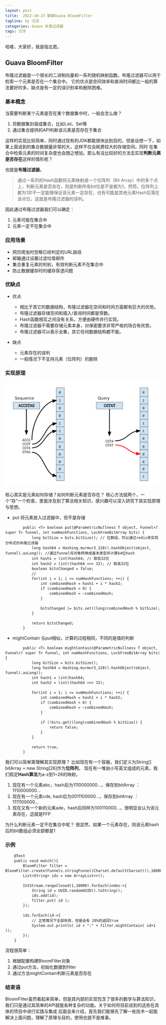 ```yaml
---
layout: post
title:  2022-10-23 聊聊Guava BloomFilter
tagline: by 沉浮
categories: Guava 补录过滤器
tags: 沉浮
---
```


哈喽，大家好，我是指北君。  


<!--more-->

## Guava BloomFilter

布隆过滤器是一个很长的二进制向量和一系列随机映射函数。布隆过滤器可以用于检索一个元素是否在一个集合中。
它的优点是空间效率和查询时间都比一般的算法要好的多，缺点是有一定的误识别率和删除困难。

### 基本概念
  当需要判断某个元素是否在某个数据集中时，一般会怎么做？
1. 将数据集封装成集合，比如List、Set等
2. 通过集合提供的API判断该元素是否存在于集合

这样的实现比较简单，同时通过现有的JDK都能很快达到目的，但是设想一下，如果上面说到的集合数据量非常的大，这样不仅会耗费较大的存储空间，同时
在集合中检索元素的时间复杂度也会随之增加。那么有没比较好的方法去实现**判断元素是否存在**这样的情形呢？

也就是**布隆过滤器**。
> 通过一系列的Hash函数将元素映射成一个位阵列（Bit Array）中的多个点上，判断元素是否存在，则是判断所有bit位是不是都为1。然而，位阵列上都为1并不一定能够保证该元素一定存在，也有可能是其他元素Hash后落在该点位，这就是布隆过滤器的误判。

因此通过布隆过滤器我们可以确定：
1. 元素可能在集合中
2. 元素一定不在集合中

### 应用场景

+ 网页爬虫时忽略已经判定的URL路径
+ 邮箱通过设置过滤垃圾邮件
+ 集合重复元素的判别，有效判断元素不在集合中
+ 防止数据缓存时的缓存穿透问题

### 优缺点
+ 优点
  - 相比于其它的数据结构，布隆过滤器在空间和时间方面都有巨大的优势。
  - 布隆过滤器存储空间和插入/查询时间都是常数。
  - Hash函数相互之间没有关系，方便由硬件并行实现。
  - 布隆过滤器不需要存储元素本身，对保密要求非常严格的场合有优势。
  - 布隆过滤器可以表示全集，其它任何数据结构都不能。

+ 缺点
  - 元素存在的误判
  - 一般情况下不支持元素（位阵列）的删除

### 实现原理

  ![bloomfilter.png](/assets/images/2022/sucls/10_23/bloomfilter.png)

  核心其实是元素如何存储？如何判断元素是否存在？
  核心方法就两个，一个“存”一个检查，里面涉及到了算法相关知识，感兴趣可以深入研究下其实现原理与思想。

  - put 将元素放入过滤器中，但不是存储

```
        public <T> boolean put(@ParametricNullness T object, Funnel<? super T> funnel, int numHashFunctions, LockFreeBitArray bits) {
            long bitSize = bits.bitSize(); // 位数组，可以通过redis来实现分布式的布隆过滤器
            long hash64 = Hashing.murmur3_128().hashObject(object, funnel).asLong(); //通过funnel将对象转换成基本类型并计算64位hash
            int hash1 = (int)hash64; // 取低32位
            int hash2 = (int)(hash64 >>> 32); // 取高32位
            boolean bitsChanged = false;
            // 
            for(int i = 1; i <= numHashFunctions; ++i) {
                int combinedHash = hash1 + i * hash2;
                if (combinedHash < 0) {
                    combinedHash = ~combinedHash;
                }

                bitsChanged |= bits.set((long)combinedHash % bitSize);
            }

            return bitsChanged;
        }
```

  - mightContain
  与put相似，计算的过程相同，不同的是值的判断
```
        public <T> boolean mightContain(@ParametricNullness T object, Funnel<? super T> funnel, int numHashFunctions, LockFreeBitArray bits) {
            long bitSize = bits.bitSize();
            long hash64 = Hashing.murmur3_128().hashObject(object, funnel).asLong();
            int hash1 = (int)hash64;
            int hash2 = (int)(hash64 >>> 32);

            for(int i = 1; i <= numHashFunctions; ++i) {
                int combinedHash = hash1 + i * hash2;
                if (combinedHash < 0) {
                    combinedHash = ~combinedHash;
                }

                if (!bits.get((long)combinedHash % bitSize)) {
                    return false;
                }
            }

            return true;
        }
```

  我们可以简单第理解其实现原理？
  比如现在有一个容器，我们定义为String[] bitArray = new String[26]作为**位阵列**，
  现在有一堆由小写英文组成的元素，我们假定**Hash算法**为a-z到1~26的映射。
  
  1. 现在有一个元素abc，hash后为1110000000...，保存到bitArray ：1110000000...
  2. 现在有一个元素cde, hash后为0011100000...，保存到bitArray ：1111100000...
  3. 现在又有一个新的元素ade，hash后同样为100110000...，很明显会认为该元素存在，这就是FFP
  
  为什么判断元素一定不在集合中呢？
  很显然，如果一个元素存在，则该元素hash后的bit数组必须全部都是1

### 示例

```
    @Test
    public void match(){
        BloomFilter filter = BloomFilter.create(Funnels.stringFunnel(Charset.defaultCharset()),10000,0.2);
        List<String> ids = new ArrayList<>();

        IntStream.rangeClosed(1,10000).forEach(index->{
            String id = UUID.randomUUID().toString();
            ids.add(id);
            filter.put( id );
        });

        ids.forEach(id->{
            // 正常情况下全部失败，但是会有 20%的返回true
            System.out.println( id + ":" + filter.mightContain( id+1 ));
        });
    }
```

流程很简单：
1. 根据配置构建BloomFilter对象
2. 通过put方法，初始化数据到filter
3. 通过方法mightContain判断元素是否存在

### 结束语

BloomFilter虽然看起来简单，但是其内部的实现包含了很多的数学与算法知识，我们只是通过其简单的API就能各种复杂的功能。关于如何将目前说到的这些在具体的项目中进行实践与集成
后面会来介绍，首先我们能够先了解一些技术一起能解决上面问题，理解了原理与目的，使用也就不是难事。
